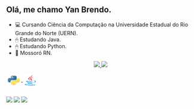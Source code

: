 ## Olá, me chamo Yan Brendo.

- 💻 Cursando Ciência da Computação na Universidade Estadual do Rio Grande do Norte (UERN).
- 🖱 Estudando Java.
- 🖱 Estudando Python.
- 📍 Mossoró RN.

<div align="center">
  <a href="https://github.com/Yan-Brendo">
  <img height="180em" src="https://github-readme-stats.vercel.app/api?username=Yan-Brendo&show_icons=true&theme=dark&include_all_commits=true&count_private=true"/>
  <img height="180em" src="https://github-readme-stats.vercel.app/api/top-langs/?username=Yan-Brendo&layout=compact&langs_count=7&theme=dark"/>
</div>

<div style="display: inline_block"><br>
  <img align="center" alt="Yan-Python" height="30" width="40" src="https://raw.githubusercontent.com/devicons/devicon/master/icons/python/python-original.svg">
  <img align="center" alt="Yan-Java" height="30" width="40" src="https://raw.githubusercontent.com/devicons/devicon/master/icons/java/java-original.svg">
</div>

##

<div>
 <a href="https://instagram.com/yan_brendo" target="_blank"><img src="https://img.shields.io/badge/-Instagram-%23E4405F?style=for-the-badge&logo=instagram&logoColor=white" target="_blank"></a>
   <a href="https://www.linkedin.com/in/Yam brendo-45875016a" target="_blank"><img src="https://img.shields.io/badge/-LinkedIn-%230077B5?style=for-the-badge&logo=linkedin&logoColor=white" target="_blank"></a> 
     <a href=https://api.whatsapp.com/send?phone=5583996811760" target="_blank"><img src="https://img.shields.io/badge/-whatsapp-%230077B5?style=for-the-badge&logo=whatsapp&logoColor=white" target="_blank"></a> 
</div>
